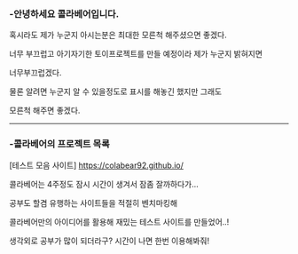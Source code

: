 ### -안녕하세요 콜라베어입니다.
혹시라도 제가 누군지 아시는분은 최대한 모른척 해주셨으면 좋겠다.

너무 부끄럽고 아기자기한 토이프로젝트를 만들 예정이라 제가 누군지 밝혀지면

너무부끄럽겠다.

물론 알려면 누군지 알 수 있을정도로 표시를 해놓긴 했지만 그래도

모른척 해주면 좋겠다.

---

### -콜라베어의 프로젝트 목록
[테스트 모음 사이트]
https://colabear92.github.io/

콜라베어는 4주정도 잠시 시간이 생겨서 잠좀 잘까하다가... 

공부도 할겸 유행하는 사이트들을 적절히 벤치마킹해 

콜라베어만의 아이디어를 활용해 재밌는 테스트 사이트를 만들었어..!

생각외로 공부가 많이 되더라구? 시간이 나면 한번 이용해봐줘!

<!--
**colabear92/colabear92** is a ✨ _special_ ✨ repository because its `README.md` (this file) appears on your GitHub profile.

Here are some ideas to get you started:

- 🔭 I’m currently working on ...
- 🌱 I’m currently learning ...
- 👯 I’m looking to collaborate on ...
- 🤔 I’m looking for help with ...
- 💬 Ask me about ...
- 📫 How to reach me: ...
- 😄 Pronouns: ...
- ⚡ Fun fact: ...
-->

